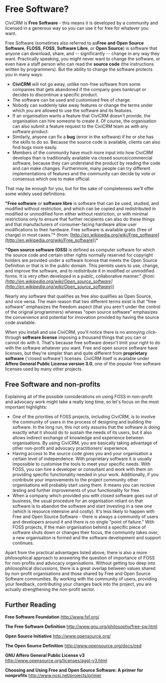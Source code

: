 Free Software?
==============

CiviCRM is **Free Software** - this means it is developed by a community
and licensed in a generous way so you can use it for free for whatever
you want.

Free Software (sometimes also referred to as**Free and Open Source
Software**, **FLOSS**, **FOSS**, **Software Libre**, or **Open
Source**) is software that anyone can download, share, and --
significantly -- change in any way they want. Practically speaking, you
might never want to change the software, or even have a staff person who
can read the **source code** (the instructions written by programmers).
But the ability to change the software protects you in many ways:

-   **CiviCRM** will not go away, unlike non-free software from some
    companies that gets abandoned if the company goes bankrupt or
    decides to discontinue a specific product.
-   The software can be used and customised free of charge.
-   Nobody can suddenly take away features or change the terms under
    which you are allowed to use the software and its features. 
-   If an organisation wants a feature that CiviCRM doesn't provide, the
    organisation can hire someone to create it. Of course, the
    organisation can also submit a feature request to the CiviCRM team
    as with any software product.
-   Similarly, anyone can fix a **bug** (error in the software) if he or
    she has the skills to do so. Because the source code is available,
    clients can also find bugs more easily.
-   Members of the community have much more input into how CiviCRM
    develops than is traditionally available via closed
    source/commercial software, because they can understand the product
    by reading the code and can make changes. Furthermore, many people
    can try different implementations of features and the community can
    decide by vote or consensus which one to make official. 

That may be enough for you, but for the sake of completeness we'll offer
some widely used definitions:

**"Free software** or **software libre** is software that can be used,
studied, and modified without restriction, and which can be copied and
redistributed in modified or unmodified form either without restriction,
or with minimal restrictions only to ensure that further recipients can
also do these things and that manufacturers of consumer-facing hardware
allow user modifications to their hardware. Free software is available
gratis (free of charge) in most cases."*
(from:
[http://en.wikipedia.org/wiki/Free_software](http://en.wikipedia.org/wiki/Free_software))*

**"Open source software (OSS)** is defined as computer software for
which the source code and certain other rights normally reserved for
copyright holders are provided under a software license that meets the
Open Source Definition or that is in the public domain. This permits
users to use, change, and improve the software, and to redistribute it
in modified or unmodified forms. It is very often developed in a public,
collaborative manner." 
*(from:
[http://en.wikipedia.org/wiki/Open_source_software](http://en.wikipedia.org/wiki/Open_source_software))*

Nearly any software that qualifies as free also qualifies as Open
Source, and vice versa. The main reason that two different terms exist
is that "free software" emphasizes the freedom aspect (that you aren't
under the control of the original programmers) whereas "open source
software" emphasizes the convenience and potential for innovation
provided by having the source code available.

When you install and use CiviCRM, you'll notice there is no annoying
click-through **software license** imposing a thousand things that you
can or cannot do with it. That's because free software doesn't limit
your right to do with the software whatever you want. Free and open
source software have licenses, but they're simpler than and quite
different from **proprietary** **software** ('closed software')
licenses. CiviCRM itself is available under **Affero General Public
License version 3.0**, one of the popular free software licenses used by
many other projects.

Free Software and non-profits
-----------------------------

Explaining all of the possible considerations on using FOSS in
non-profit and advocacy work might take a really long time, so let's
focus on the most important highlights:

-   One of the priorities of FOSS projects, including CiviCRM, is to
    involve the community of users in the process of designing and
    building the software. In the long run, this not only assures that
    the software is doing exactly what it should do to sustain the needs
    of its users, but it also allows indirect exchange of knowledge and
    experience between organisations. By using CiviCRM, you are
    basically taking advantage of other non-profit and advocacy
    practitioners' experience. 
-   Having access to the source code gives you and your organisation a
    certain level of independence. With proprietary software it is
    usually impossible to customise the tools to meet your specific
    needs. With FOSS, you can hire a developer or consultant and work
    with them on providing specific functionality needed in your work.
    Additionally, if you contribute your improvements to the project
    community other organisations will probably start using them. It
    means you can receive testing and further improvements of your
    functionality for free.
-   When a company which provided you with closed software goes out of
    business, the usual procedure for an organisation reliant on that
    software is to abandon the software and start investing in a new one
    (which is resource intensive and costly). It's less likely to happen
    with Free and Open Source Software - there is always a community of
    users and developers around it and there is no single "point of
    failure." With FOSS projects, if the main organisation behind a
    specific piece of software shuts down or changes their focus, the
    community takes over, a new organisation is formed and the software
    development and support continues.

Apart from the practical advantages listed above, there is also a more
philosophical approach to answering the question of importance of FOSS
for non-profits and advocacy organisations. Without getting too deep
into philosophical discussions, there is a great overlap between values
shared by non-profit organisations and those shared by Free and Open
Source Software communities. By working with the community of users,
providing your feedback, contributing your changes back into the
project, you are actually strengthening the non-profit sector.

Further Reading
---------------

**Free Software Foundation** 
http://www.fsf.org/

**The Free Software Definition** 
http://www.gnu.org/philosophy/free-sw.html

**Open Source Initiative** 
http://www.opensource.org/

**The Open Source Definition** 
http://www.opensource.org/docs/osd

**GNU Affero General Public License v3** 
http://www.opensource.org/licenses/agpl-v3.html

**Choosing and Using Free and Open Source Software: A primer for
nonprofits** 
http://www.nosi.net/projects/primer
